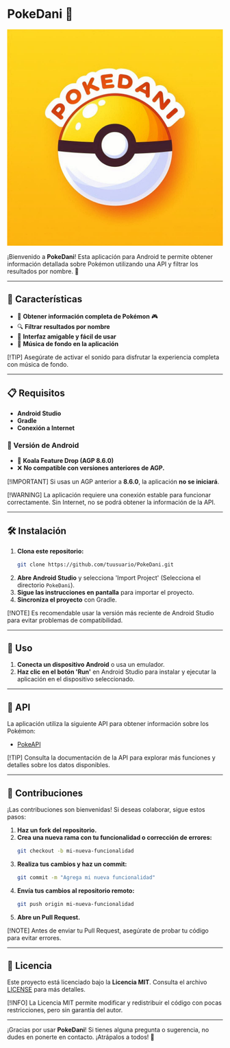 # PokeDani 🐾

![Logo de PokeDani](app/src/main/res/drawable/pokedanilogo.png)

¡Bienvenido a **PokeDani**! Esta aplicación para Android te permite obtener información detallada sobre Pokémon utilizando una API y filtrar los resultados por nombre. 🌟

---

## 🌟 Características

- 📜 **Obtener información completa de Pokémon** 🎮
- 🔍 **Filtrar resultados por nombre**
- 📱 **Interfaz amigable y fácil de usar**
- 🎵 **Música de fondo en la aplicación**

[!TIP] 
Asegúrate de activar el sonido para disfrutar la experiencia completa con música de fondo.

---

## 📋 Requisitos

- **Android Studio**
- **Gradle**
- **Conexión a Internet**

### 📱 Versión de Android

- 🐨 **Koala Feature Drop (AGP 8.6.0)**
- ❌ **No compatible con versiones anteriores de AGP.**

[!IMPORTANT] 
Si usas un AGP anterior a **8.6.0**, la aplicación **no se iniciará**.

[!WARNING] 
La aplicación requiere una conexión estable para funcionar correctamente. Sin Internet, no se podrá obtener la información de la API.

---

## 🛠️ Instalación

1. **Clona este repositorio:**
    ```bash
    git clone https://github.com/tuusuario/PokeDani.git
    ```
2. **Abre Android Studio** y selecciona 'Import Project' (Selecciona el directorio `PokeDani`).
3. **Sigue las instrucciones en pantalla** para importar el proyecto.
4. **Sincroniza el proyecto** con Gradle.

[!NOTE] 
Es recomendable usar la versión más reciente de Android Studio para evitar problemas de compatibilidad.

---

## 🚀 Uso

1. **Conecta un dispositivo Android** o usa un emulador.
2. **Haz clic en el botón 'Run'** en Android Studio para instalar y ejecutar la aplicación en el dispositivo seleccionado.

---

## 🔗 API

La aplicación utiliza la siguiente API para obtener información sobre los Pokémon:

- [PokeAPI](https://pokeapi.co/)

[!TIP] 
Consulta la documentación de la API para explorar más funciones y detalles sobre los datos disponibles.

---

## 🤝 Contribuciones

¡Las contribuciones son bienvenidas! Si deseas colaborar, sigue estos pasos:

1. **Haz un fork del repositorio.**
2. **Crea una nueva rama con tu funcionalidad o corrección de errores:**
    ```bash
    git checkout -b mi-nueva-funcionalidad
    ```
3. **Realiza tus cambios y haz un commit:**
    ```bash
    git commit -m "Agrega mi nueva funcionalidad"
    ```
4. **Envía tus cambios al repositorio remoto:**
    ```bash
    git push origin mi-nueva-funcionalidad
    ```
5. **Abre un Pull Request.**

[!NOTE] 
Antes de enviar tu Pull Request, asegúrate de probar tu código para evitar errores.

---

## 📜 Licencia

Este proyecto está licenciado bajo la **Licencia MIT**. Consulta el archivo [LICENSE](LICENSE) para más detalles.

[!INFO] 
La Licencia MIT permite modificar y redistribuir el código con pocas restricciones, pero sin garantía del autor.

---

¡Gracias por usar **PokeDani**! Si tienes alguna pregunta o sugerencia, no dudes en ponerte en contacto. ¡Atrápalos a todos! 🎉
